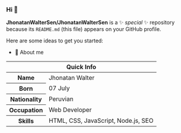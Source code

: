 ### Hi  👋

**JhonatanWalterSen/JhonatanWalterSen** is a ✨ _special_ ✨ repository because its `README.md` (this file) appears on your GitHub profile.

Here are some ideas to get you started:

- 💬 About me

<table><thead>
<tr>
<th colspan="2">Quick Info</th>
</tr>
</thead>
<tbody>
<tr><th scope="row">Name</th><td>Jhonatan Walter</td></tr>
<tr><th scope="row">Born</th><td>07 July</td></tr>
<tr><th scope="row">Nationality</th><td>Peruvian</td></tr>
<tr><th scope="row">Occupation</th><td>Web Developer</td></tr>
<tr><th scope="row">Skills</th><td>HTML, CSS, JavaScript, Node.js, SEO</td></tr>
</tbody>
</table>
